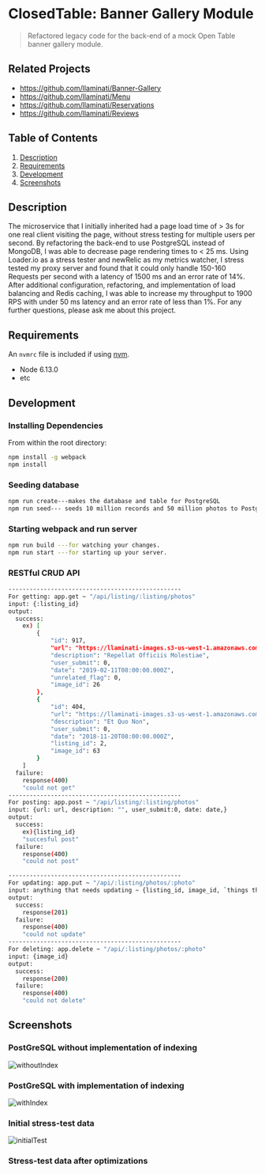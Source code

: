 # ClosedTable: Banner Gallery Module

> Refactored legacy code for the back-end of a mock Open Table banner gallery module.

## Related Projects

  - https://github.com/llaminati/Banner-Gallery
  - https://github.com/llaminati/Menu
  - https://github.com/llaminati/Reservations
  - https://github.com/llaminati/Reviews

## Table of Contents

1. [Description](#Description)
1. [Requirements](#requirements)
1. [Development](#development)
1. [Screenshots](#screenshots)

## Description
The microservice that I initially inherited had a page load time of > 3s for one real client visiting the page, without stress testing for multiple users per second. By refactoring the back-end to use PostgreSQL instead of MongoDB, I was able to decrease page rendering times to < 25 ms. Using Loader.io as a stress tester and newRelic as my metrics watcher, I stress tested my proxy server and found that it could only handle 150-160 Requests per second with a latency of 1500 ms and an error rate of 14%. After additional configuration, refactoring, and implementation of load balancing and Redis caching, I was able to increase my throughput to 1900 RPS with under 50 ms latency and an error rate of less than 1%. For any further questions, please ask me about this project.

## Requirements

An `nvmrc` file is included if using [nvm](https://github.com/creationix/nvm).

- Node 6.13.0
- etc

## Development

### Installing Dependencies

From within the root directory:

```sh
npm install -g webpack
npm install
```

### Seeding database

```sh
npm run create---makes the database and table for PostgreSQL
npm run seed--- seeds 10 million records and 50 million photos to PostgreSQL
```

### Starting webpack and run server

```sh
npm run build ---for watching your changes.
npm run start ---for starting up your server.
```

### RESTful CRUD API
```sh
-------------------------------------------------
For getting: app.get ~ "/api/listing/:listing/photos"
input: {:listing_id}
output:
  success:
    ex) [
        {
            "id": 917,
            "url": "https://llaminati-images.s3-us-west-1.amazonaws.com/26.jpg",
            "description": "Repellat Officiis Molestiae",
            "user_submit": 0,
            "date": "2019-02-11T08:00:00.000Z",
            "unrelated_flag": 0,
            "image_id": 26
        },
        {
            "id": 404,
            "url": "https://llaminati-images.s3-us-west-1.amazonaws.com/63.jpg",
            "description": "Et Quo Non",
            "user_submit": 0,
            "date": "2018-11-20T08:00:00.000Z",
            "listing_id": 2,
            "image_id": 63
        }
    ]
  failure:
    response(400)
    "could not get"
-------------------------------------------------
For posting: app.post ~ "/api/listing/:listing/photos"
input: {url: url, description: "", user_submit:0, date: date,}
output:
  success:
    ex){listing_id}
    "succesful post"
  failure:
    response(400)
    "could not post"

-------------------------------------------------
For updating: app.put ~ "/api/:listing/photos/:photo"
input: anything that needs updating ~ {listing_id, image_id, `things that need updating`}
output:
  success:
    response(201)
  failure:
    response(400)
    "could not update"
-------------------------------------------------
For deleting: app.delete ~ "/api/:listing/photos/:photo"
input: {image_id}
output:
  success:
    response(200)
  failure:
    response(400)
    "could not delete"
```

## Screenshots
 ### PostGreSQL without implementation of indexing

![withoutIndex](https://i.imgur.com/dwKK07f.png)


 ### PostGreSQL with implementation of indexing

![withIndex](https://i.imgur.com/iUTlKKx.png)

 ### Initial stress-test data

![initialTest](https://i.imgur.com/4bjRja1.png)

 ### Stress-test data after optimizations
